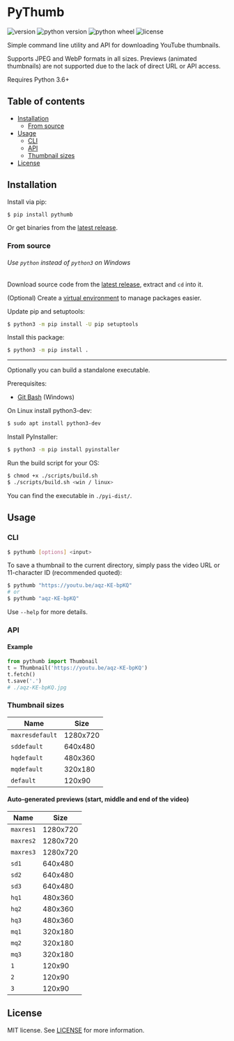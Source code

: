 # PyThumb

![version][shields-version]
![python version][shields-python]
![python wheel][shields-wheel]
![license][shields-license]

Simple command line utility and API for downloading YouTube thumbnails.

Supports JPEG and WebP formats in all sizes.
Previews (animated thumbnails) are not supported due to the lack of direct URL or API access.

Requires Python 3.6+

## Table of contents

- [Installation](#installation)
  - [From source](#from-source)
- [Usage](#usage)
  - [CLI](#cli)
  - [API](#api)
  - [Thumbnail sizes](#thumbnail-sizes)
- [License](#license)

## Installation

Install via pip:
```sh
$ pip install pythumb
```

Or get binaries from the [latest release][latest-release].

### From source

###### *Use `python` instead of `python3` on Windows*

Download source code from the [latest release][latest-release], extract and `cd` into it.

(Optional) Create a [virtual environment][virtual-environment] to manage packages easier.

Update pip and setuptools:
```sh
$ python3 -m pip install -U pip setuptools
```

Install this package:
```sh
$ python3 -m pip install .
```

---

Optionally you can build a standalone executable.

Prerequisites:
- [Git Bash][git] (Windows)

On Linux install python3-dev:
```sh
$ sudo apt install python3-dev
```

Install PyInstaller:
```sh
$ python3 -m pip install pyinstaller
```

Run the build script for your OS:
```sh
$ chmod +x ./scripts/build.sh
$ ./scripts/build.sh <win / linux>
```

You can find the executable in `./pyi-dist/`.

## Usage

### CLI

```sh
$ pythumb [options] <input>
```

To save a thumbnail to the current directory, simply pass the video URL or 11-character ID (recommended quoted):
```sh
$ pythumb "https://youtu.be/aqz-KE-bpKQ"
# or
$ pythumb "aqz-KE-bpKQ"
```

Use `--help` for more details.

### API

#### Example

```py
from pythumb import Thumbnail
t = Thumbnail('https://youtu.be/aqz-KE-bpKQ')
t.fetch()
t.save('.')
# ./aqz-KE-bpKQ.jpg
```

### Thumbnail sizes

| Name            | Size     |
|-----------------|----------|
| `maxresdefault` | 1280x720 |
| `sddefault`     | 640x480  |
| `hqdefault`     | 480x360  |
| `mqdefault`     | 320x180  |
| `default`       | 120x90   |

#### Auto-generated previews (start, middle and end of the video)

| Name      | Size     |
|-----------|----------|
| `maxres1` | 1280x720 |
| `maxres2` | 1280x720 |
| `maxres3` | 1280x720 |
| `sd1`     | 640x480  |
| `sd2`     | 640x480  |
| `sd3`     | 640x480  |
| `hq1`     | 480x360  |
| `hq2`     | 480x360  |
| `hq3`     | 480x360  |
| `mq1`     | 320x180  |
| `mq2`     | 320x180  |
| `mq3`     | 320x180  |
| `1`       | 120x90   |
| `2`       | 120x90   |
| `3`       | 120x90   |

## License

MIT license. See [LICENSE][license] for more information. 

[shields-version]: https://img.shields.io/github/v/tag/alexitx/pythumb?color=e65c5c&label=version&style=flat-square
[shields-python]: https://img.shields.io/badge/python-3.6--3.9-2996cc?style=flat-square
[shields-wheel]: https://img.shields.io/pypi/wheel/pythumb?color=7acc29&style=flat-square
[shields-license]: https://img.shields.io/github/license/alexitx/pythumb?color=e67a45&style=flat-square

[latest-release]: https://github.com/alexitx/pythumb/releases
[wiki]: https://github.com/alexitx/pythumb/wiki
[license]: https://github.com/alexitx/pythumb/blob/main/LICENSE
[git]:https://gitforwindows.org
[virtual-environment]: https://www.geeksforgeeks.org/creating-python-virtual-environment-windows-linux
